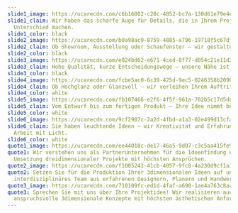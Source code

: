 ```yaml
---
slide1_image: https://ucarecdn.com/c6b16002-c28c-4852-bc7a-130d61e79e4e/
slide1_claim: Wir haben das scharfe Auge für Details, die in Ihrem Projekt den
  Unterschied machen.
slide1_color: black
slide2_image: https://ucarecdn.com/b0a98ac9-8759-4885-a796-19718f5c67df/
slide2_claim: Ob Showroom, Ausstellung oder Schaufenster – wir gestalten Ihr Display.
slide2_color: black
slide3_image: https://ucarecdn.com/e024bd62-e671-4ced-8f77-d054c21e11d2/
slide3_claim: Hohe Qualität, kurze Entscheidungswege – unsere Nähe ist Ihr Vorteil.
slide3_color: black
slide4_image: https://ucarecdn.com/fcbe5ac0-6c39-425d-9ec5-0246358b2090/
slide4_claim: Ob Hochglanz oder Glanzvoll – wir verleihen Ihrem Auftritt Strahlkraft.
slide4_color: white
slide5_image: https://ucarecdn.com/fb107466-e2f6-4f5f-961a-702b5c17d5dd/
slide5_claim: Vom Entwurf bis zum fertigen Produkt – Ihre Idee nimmt bei uns Form an.
slide5_color: white
slide6_image: https://ucarecdn.com/9cf2907c-2a2d-4fbd-a1a3-02e499d13cfa/
slide6_claim: Sie haben leuchtende Ideen – wir Kreativität und Erfahrung in der
  Arbeit mit Licht.
slide6_color: white
quote1_image: https://ucarecdn.com/ee44010c-de17-46a5-9d07-c3c5aa415fe9/
quote1: Wir verstehen uns als Partnerunternehmen für die Ideenfindung und
  Umsetzung dreidimensionaler Projekte mit höchsten Ansprüchen.
quote2_image: https://ucarecdn.com/f1005241-41cb-4057-9fc8-4a230d9cf1a1/
quote2: Setzen Sie für die Produktion Ihrer 3dimensionalen Ideen auf unser
  interdisziplinäres Team aus erfahrenen Designern, Planern und Handwerkern.
quote3_image: https://ucarecdn.com/710109fc-ed1d-4faf-a690-1ae4a763c8aa/
quote3: Sprechen Sie mit uns über Ihre Projektidee! Wir realisieren auch
  anspruchsvolle 3dimensionale Konzepte mit höchsten ästhetischen Anforderungen.
---
```

